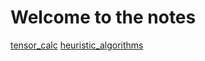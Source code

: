 # Welcome to the notes

[tensor_calc](tensor_calc.norg)
[heuristic_algorithms](heuristic_algorithms.norg)
